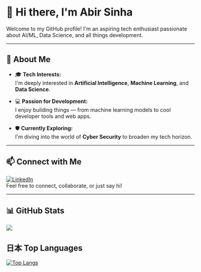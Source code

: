 # 👋 Hi there, I'm Abir Sinha

Welcome to my GitHub profile! I'm an aspiring tech enthusiast passionate about AI/ML, Data Science, and all things development.

---

## 🚀 About Me

- 🎓 **Tech Interests:**  
  I'm deeply interested in **Artificial Intelligence**, **Machine Learning**, and **Data Science**.

- 💻 **Passion for Development:**  
  I enjoy building things — from machine learning models to cool developer tools and web apps.

- 🛡️ **Currently Exploring:**  
  I'm diving into the world of **Cyber Security** to broaden my tech horizon.

---

## 📫 Connect with Me

[![LinkedIn](https://img.shields.io/badge/LinkedIn-Abir%20Sinha-blue?logo=linkedin&style=flat-square)](https://www.linkedin.com/in/abir-sinha-57b654204/)  
Feel free to connect, collaborate, or just say hi!

---

<!-- Optional: Add a stats or GitHub streak section -->

## 📊 GitHub Stats

<!--[![Anurag's GitHub stats](https://github-readme-stats.vercel.app/api?username=abirsinha5116&show_icons=true&theme=radical)](https://github.com/abirsinha5116/github-readme-stats) -->

<picture>
  <source
    srcset="https://github-readme-stats.vercel.app/api?username=abirsinha5116&show_icons=true&theme=dark"
    media="(prefers-color-scheme: dark)"
  />
  <source
    srcset="https://github-readme-stats.vercel.app/api?username=abirsinha5116&show_icons=true"
    media="(prefers-color-scheme: light), (prefers-color-scheme: no-preference)"
  />
  <img src="https://github-readme-stats.vercel.app/api?username=abirsinha5116&show_icons=true" />
</picture>

## 日本 Top Languages

[![Top Langs](https://github-readme-stats.vercel.app/api/top-langs/?username=abirsinha5116&show_icons=true&theme=radical&layout=compact)](https://github.com/abirsinha5116/github-readme-stats)

  

<!---
abirsinha5116/abirsinha5116 is a ✨ special ✨ repository because its `README.md` (this file) appears on your GitHub profile.
You can click the Preview link to take a look at your changes.
--->
